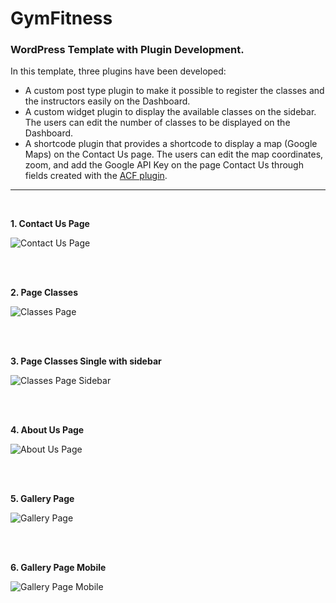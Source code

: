 # GymFitness

### WordPress Template with Plugin Development.

In this template, three plugins have been developed:

* A custom post type plugin to make it possible to register the classes and the instructors easily on the Dashboard. 
* A custom widget plugin to display the available classes on the sidebar. The users can edit the number of classes to be displayed on the Dashboard.
* A shortcode plugin that provides a shortcode to display a map (Google Maps) on the Contact Us page. The users can edit the map coordinates, zoom, and add the Google API Key on the page Contact Us through fields created with the [ACF plugin](https://www.advancedcustomfields.com/blog/google-maps-api-settings/).

---

<br/>


**1. Contact Us Page**

![Contact Us Page](/project-images-github/contact-us-page.png)


<br/>
<br/>

**2. Page Classes**

![Classes Page](/project-images-github/page-classes-desktop.png)


<br/>
<br/>

**3. Page Classes Single with sidebar**

![Classes Page Sidebar](/project-images-github/classes-sidebar.png)


<br/>
<br/>

**4. About Us Page**

![About Us Page](/project-images-github/about-us-gymfitness.png)


<br/>
<br/>

**5. Gallery Page**

![Gallery Page](/project-images-github/gallery-page.png)


<br/>
<br/>

**6. Gallery Page Mobile**

![Gallery Page Mobile](/project-images-github/gallery-mobile.png)

